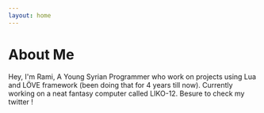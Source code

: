```yaml
---
layout: home
---
```

# About Me

Hey, I'm Rami, A Young Syrian Programmer who work on projects using Lua and LÖVE framework (been doing that for 4 years till now).
Currently working on a neat fantasy computer called LIKO-12.
Besure to check my twitter !